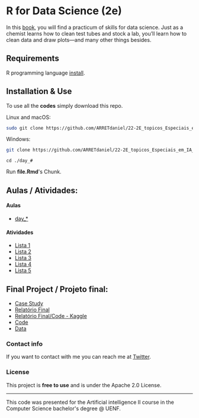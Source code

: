 # R for Data Science (2e)

In this [book](https://r4ds.hadley.nz/), you will find a practicum of skills for data science. Just as a chemist learns how to clean test tubes and stock a lab, you’ll learn how to clean data and draw plots—and many other things besides.

## Requirements

R programming language [install](https://cran.r-project.org/bin/windows/base/).

## Installation & Use

To use all the **codes** simply download this repo.

Linux and macOS:

```bash
sudo git clone https://github.com/ARRETdaniel/22-2E_topicos_Especiais_em_IA_II_Sistemas_Inteligentes
```

Windows:

```bash
git clone https://github.com/ARRETdaniel/22-2E_topicos_Especiais_em_IA_II_Sistemas_Inteligentes.git
```

```batch
cd ./day_#
```
Run **file.Rmd**'s Chunk.


## Aulas / Atividades:

#### Aulas

- [day_*]()

#### Atividades

- [Lista 1](listas/lista_1.pdf)
- [Lista 2](listas/lista_2.Rmd)
- [Lista 3](listas/lista_3.Rmd)
- [Lista 4](listas/lista_4.Rmd)
- [Lista 5](listas/lista_5.Rmd)

## Final Project / Projeto final:

- [Case Study](projectFinal/Case-Study-2-_-How-can-a-wellness-technology-company-play-it-smart.pdf)
- [Relatório Final](projectFinal/finalProject_Fitbit_Fitness_Data.pdf)
- [Relatório Final/Code - Kaggle](https://www.kaggle.com/code/arretdaniel/finalproject-fitbit-fitness-data)
- [Code](projectFinal/finalproject-fitbit-fitness-data.ipynb)
- [Data](projectFinal/projectDataParquet)

### Contact info

If you want to contact with me you can reach me at [Twitter](https://twitter.com/ARRETdaniel).


### License

This project is **free to use** and is under the Apache 2.0 License.

---

This code was presented for the Artificial intelligence II course in
the Computer Science bachelor's degree @ UENF.
